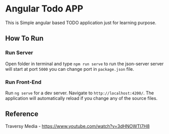 # Angular Todo APP
This is Simple angular based TODO application just for learning purpose.

## How To Run
### Run Server
Open folder in terminal and type `npm run serve` to run the json-server server will start at port `5000` you can change port in `package.json` file.
### Run Front-End
Run `ng serve` for a dev server. Navigate to `http://localhost:4200/`. The application will automatically reload if you change any of the source files.

## Reference
Traversy Media - https://www.youtube.com/watch?v=3dHNOWTI7H8


